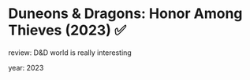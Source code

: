 # Duneons & Dragons: Honor Among Thieves (2023) ✅

review: D&D world is really interesting

year: 2023